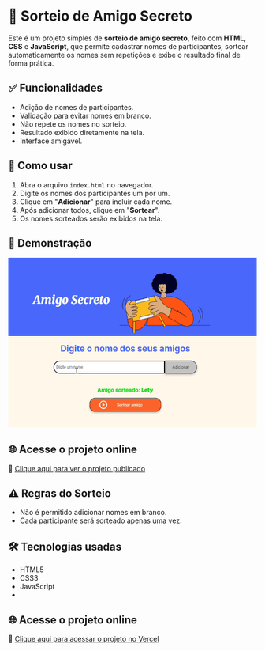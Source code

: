 # 🎁 Sorteio de Amigo Secreto

Este é um projeto simples de **sorteio de amigo secreto**, feito com **HTML**, **CSS** e **JavaScript**, que permite cadastrar nomes de participantes, sortear automaticamente os nomes sem repetições e exibe o resultado final de forma prática.

## ✅ Funcionalidades

- Adição de nomes de participantes.
- Validação para evitar nomes em branco.
- Não repete os nomes no sorteio.
- Resultado exibido diretamente na tela.
- Interface amigável.

## 🚀 Como usar

1. Abra o arquivo `index.html` no navegador.
2. Digite os nomes dos participantes um por um.
3. Clique em "**Adicionar**" para incluir cada nome.
4. Após adicionar todos, clique em "**Sortear**".
5. Os nomes sorteados serão exibidos na tela.

## 🎥 Demonstração

![Demonstração do sorteio](demo.gif)

## 🌐 Acesse o projeto online

🔗 [Clique aqui para ver o projeto publicado](https://amigo-secreto-orcin-omega.vercel.app/)


## ⚠️ Regras do Sorteio

- Não é permitido adicionar nomes em branco.
- Cada participante será sorteado apenas uma vez.

## 🛠 Tecnologias usadas

- HTML5
- CSS3
- JavaScript
- 
## 🌐 Acesse o projeto online

🔗 [Clique aqui para acessar o projeto no Vercel]()


